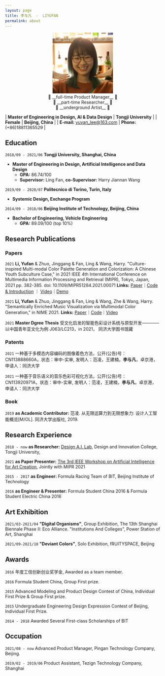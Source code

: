 ```yaml
---
layout: page
title: 李与凡  -  LIYUFAN
permalink: about
---
```


<!-- ![avatar](assets/img/liyufan.jpg) -->
<div align=center><img src="assets/img/photo.jpg" width="39%"></div>

<!-- 
```
 full-time Product Manager
 part-time Researcher
 underground Artist
``` -->

<center> 💾 __full-time Product Manager__ 💾 </center>

<center> 📖   __part-time Researcher__    📖 </center>

<center> 🎨    __underground Artist__     🎨 </center>





| __Master of Engineering in Design, AI & Data Design__ | __Tongji University__ |
| __Female__ | __Beijing, China__ | 
| __E-mail:__ yuvan_lee@163.com | __Phone:__ (+86)18811365529 |


## Education

`2018/09 - 2021/06`
__Tongji University, Shanghai, China__
 - __Master of Engineering in Design, Artificial Intelligence and Data Design__
   - __GPA:__ 86.74/100
   - __Supervisor:__ Ling Fan, __co-Supervisor:__ Harry Jiannan Wang

<!-- --- -->
`2019/09 - 2020/07`
__Politecnico di Torino, Turin, Italy__
 -  __Systemic Design, Exchange Program__

<!-- --- -->
`2014/09 - 2018/06`
__Beijing Institute of Technology, Beijing, China__
 - __Bachelor of Engineering, Vehicle Engineering__
   - __GPA:__ 89.09/100 (top 10%)




## Research Publications

### Papers
`2021`
__Li, Yufan__ & Zhuo, Jinggang & Fan, Ling & Wang, Harry.  "Culture-inspired Multi-modal Color Palette Generation and Colorization: A Chinese Youth Subculture Case," in 2021 IEEE 4th International Conference on Multimedia Information Processing and Retrieval (MIPR), Tokyo, Japan, 2021 pp. 382-385. doi: 10.1109/MIPR51284.2021.00071
__Links:__ [Paper](https://doi.ieeecomputersociety.org/10.1109/MIPR51284.2021.00071)｜[Code & Introduction](https://github.com/tezignlab/subculture-colorization) ｜ [Video](https://youtu.be/fLPwr-oX0ds)｜[Demo](https://www.subverse.site/)


`2021`
__Li, Yufan__ & Zhuo, Jinggang & Fan, Ling & Wang, Zhe & Wang, Harry. "Semantically Enriched Music Visualization via Multimodal Color Generation," in NIME 2021. 
__Links:__ [Paper](https://doi.org/10.21428/92fbeb44.2fb614f7)｜[Code](https://github.com/tezignlab/subculture-colorization/tree/main/music-visualization)｜[Video](https://www.bilibili.com/video/BV1Cp4y1H7To/) 


`2021`
__Master Dgree Thesis__   受文化启发的智能色彩设计系统与原型开发————以中国青年亚文化为例 J063/LC213，in 2021， 同济大学图书馆藏

<!-- --- -->
### Patents

`2021`
一种基于多模态内容编码的图像着色方法，公开(公告)号：CN113888660A，状态：审中-实审, 发明人：范凌，王建楠，__李与凡__，卓京港，申请人：同济大学


`2021`
一种基于音乐语义的音乐色彩可视化方法，公开(公告)号：CN113920971A，状态：审中-实审, 发明人：范凌，王建楠，__李与凡__，卓京港，申请人：同济大学

<!-- --- -->
### Book
`2019`
__as Academic Contributor:__ 范凌. 从无限运算力到无限想象力: 设计人工智能概览[M/OL]. 同济大学出版社, 2019.


## Research Experience
`2018 - now`
__as Researcher:__ [Design A.I. Lab](https://www.sheji.ai/), Design and Innovation College, Tongji University, 


`2021`
__as Paper Presenter:__ [The 3rd IEEE Workshop on Artificial Intelligence for Art Creation](https://aiart2021.github.io/), Jointly with MIPR 2021


`2015 - 2017`
__as Engineer:__ Formula Racing Team of BIT, Beijing Institute of Technology 


`2016`
__as Engineer & Presenter:__ Formula Student China 2016 & Formula Student Electric China 2016


## Art Exhibition

`2021/03-2021/04`
__"Digital Organisms"__, Group Exhibition, The 13th Shanghai Biennale Phase II: Eco Alliance. "Institutions And Colleges", Power Station of Art, Shanghai

`2021/09-2021/10`
__"Deviant Colors"__, Solo Exhibition, fRUITYSPACE, Beijing


## Awards

`2016` 年度工信创新创业奖学金, Awarded as a team member.

`2016` Formula Student China, Group First prize.

`2015` Advanced Modeling and Product Design Contest of China, Individual First Prize & Group First prize.

`2015` Undergraduate Engineering Design Expression Contest of Beijing, Individual First Prize.

`2014 - 2018` Awarded Several First-class Scholarships of BIT



## Occupation

`2021/08 - now`
Advanced Product Manager, Pingan Technology Company, Beijing.


`2019/02 - 2019/06`
Product Assistant, Tezign Technology Company, Shanghai




<!-- ### Footer

Last updated: May 2013 -->


